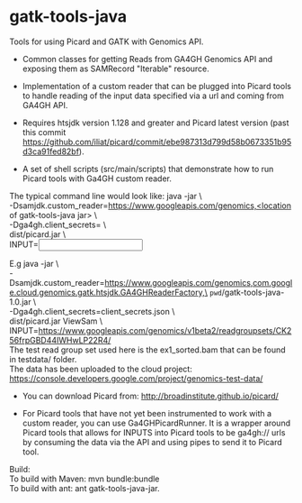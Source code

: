 gatk-tools-java
===============
Tools for using Picard and GATK with Genomics API.

- Common classes for getting Reads from GA4GH Genomics API and
exposing them as SAMRecord "Iterable" resource.

- Implementation of a custom reader that can be plugged into Picard tools
to handle reading of the input data specified via a url and coming from GA4GH API.

- Requires htsjdk version 1.128 and greater and Picard latest version (past this commit https://github.com/iliat/picard/commit/ebe987313d799d58b0673351b95d3ca91fed82bf).

- A set of shell scripts (src/main/scripts) that demonstrate how to run Picard
tools with Ga4GH custom reader.

The typical command line would look like:
java -jar \  
-Dsamjdk.custom_reader=https://www.googleapis.com/genomics,<location of gatk-tools-java jar> \  
-Dga4gh.client_secrets=<location of client_secrets.json>  \   
dist/picard.jar <ToolName> \  
INPUT=<input url>  

E.g 
java -jar \  
-Dsamjdk.custom_reader=https://www.googleapis.com/genomics,com.google.cloud.genomics.gatk.htsjdk.GA4GHReaderFactory,\
`pwd`/gatk-tools-java-1.0.jar \  
-Dga4gh.client_secrets=client_secrets.json \  
dist/picard.jar ViewSam \  
INPUT=https://www.googleapis.com/genomics/v1beta2/readgroupsets/CK256frpGBD44IWHwLP22R4/  
The test read group set used here is the ex1_sorted.bam that can be found in testdata/ folder.  
The data has been uploaded to the cloud project: https://console.developers.google.com/project/genomics-test-data/  

- You can download Picard from: http://broadinstitute.github.io/picard/

- For Picard tools that have not yet been instrumented to work with a custom reader,
you can use Ga4GHPicardRunner. 
It is a wrapper around Picard tools that allows for INPUTS into 
Picard tools to be ga4gh:// urls by consuming the data via the API and using pipes 
to send it to Picard tool. 

Build:  
To build with Maven: mvn bundle:bundle  
To build with ant: ant gatk-tools-java-jar.  
